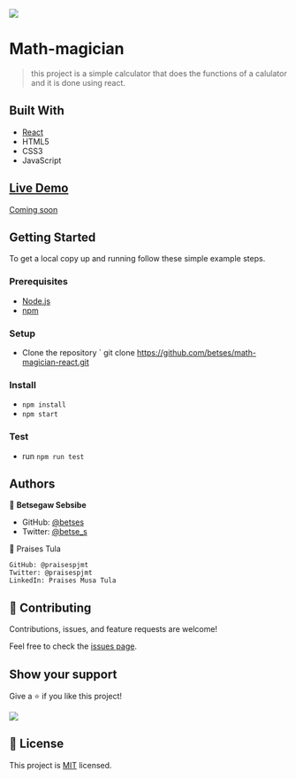 ![](https://img.shields.io/badge/Math-Magician-v1.0.0-blue.svg)

# Math-magician

> this project is a simple calculator that does the functions of a calulator and it is done using react.


## Built With

- [React](https://reactjs.org/)
- HTML5
- CSS3
- JavaScript

## [Live Demo](https://dev--comfy-pudding-888292.netlify.app/)

[Coming soon]("#")


## Getting Started

To get a local copy up and running follow these simple example steps.

### Prerequisites
- [Node.js](https://nodejs.org/)
- [npm](https://www.npmjs.com/)

### Setup
- Clone the repository ` git clone https://github.com/betses/math-magician-react.git

### Install
- `npm install`
- `npm start`

### Test
- run `npm run test`

## Authors

👤 **Betsegaw Sebsibe**

- GitHub: [@betses](https://github.com/betses)
- Twitter: [@betse_s](https://twitter.com/betse_s)

👤 Praises Tula

    GitHub: @praisespjmt
    Twitter: @praisespjmt
    LinkedIn: Praises Musa Tula


## 🤝 Contributing

Contributions, issues, and feature requests are welcome!

Feel free to check the [issues page](../../issues/).

## Show your support

Give a ⭐️ if you like this project!
    
![](https://img.shields.io/badge/stars-0.0.1-brightgreen.svg)

## 📝 License

This project is [MIT](./MIT.md) licensed.

